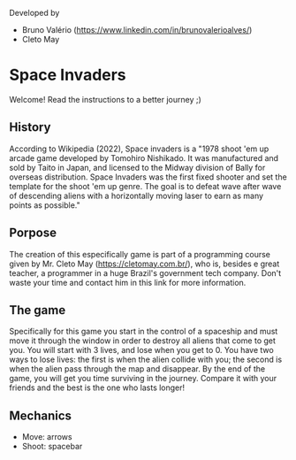 Developed by 
* Bruno Valério (https://www.linkedin.com/in/brunovalerioalves/)
* Cleto May

# Space Invaders
Welcome! Read the instructions to a better journey ;)

## History 
According to Wikipedia (2022), Space invaders is a "1978 shoot 'em up arcade game developed by Tomohiro Nishikado. It was manufactured and sold by Taito in Japan, and licensed to the Midway division of Bally for overseas distribution. Space Invaders was the first fixed shooter and set the template for the shoot 'em up genre. The goal is to defeat wave after wave of descending aliens with a horizontally moving laser to earn as many points as possible." 

## Porpose
The creation of this especifically game is part of a programming course given by Mr. Cleto May (https://cletomay.com.br/), who is, besides e great teacher, a programmer in a huge Brazil's government tech company. Don't waste your time and contact him in this link for more information.

## The game
Specifically for this game you start in the control of a spaceship and must move it through the window in order to destroy all aliens that come to get you.
You will start with 3 lives, and lose when you get to 0. You have two ways to lose lives: the first is when the alien collide with you; the second is when the alien pass through the map and disappear.
By the end of the game, you will get you time surviving in the journey. Compare it with your friends and the best is the one who lasts longer!

## Mechanics
* Move: arrows
* Shoot: spacebar
